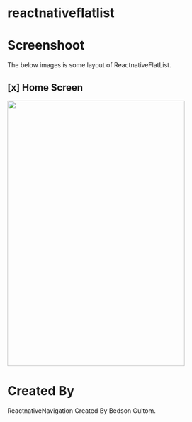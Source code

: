 # reactnativeflatlist


# Screenshoot
The below images is some layout of ReactnativeFlatList.

## [x] Home Screen
<img src="https://github.com/bedsongultom/reactnativeflatlist/blob/master/src/assets/images/vidma_recorder_23012023_232141.gif" width="400" height="600">



# Created By
ReactnativeNavigation Created By Bedson Gultom.
